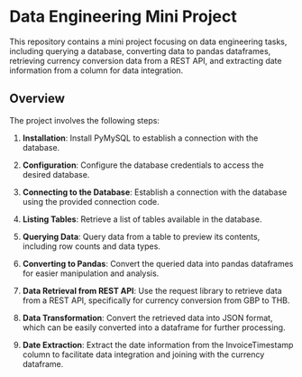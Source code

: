 # Data Engineering Mini Project

This repository contains a mini project focusing on data engineering tasks, including querying a database, converting data to pandas dataframes, retrieving currency conversion data from a REST API, and extracting date information from a column for data integration.

## Overview

The project involves the following steps:

1. **Installation**: Install PyMySQL to establish a connection with the database.

2. **Configuration**: Configure the database credentials to access the desired database.

3. **Connecting to the Database**: Establish a connection with the database using the provided connection code.

4. **Listing Tables**: Retrieve a list of tables available in the database.

5. **Querying Data**: Query data from a table to preview its contents, including row counts and data types.

6. **Converting to Pandas**: Convert the queried data into pandas dataframes for easier manipulation and analysis.

7. **Data Retrieval from REST API**: Use the request library to retrieve data from a REST API, specifically for currency conversion from GBP to THB.

8. **Data Transformation**: Convert the retrieved data into JSON format, which can be easily converted into a dataframe for further processing.

9. **Date Extraction**: Extract the date information from the InvoiceTimestamp column to facilitate data integration and joining with the currency dataframe.
